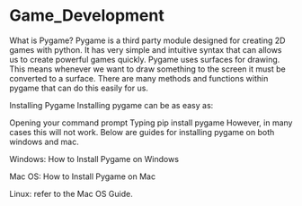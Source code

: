 # Game_Development
What is Pygame?
Pygame is a third party module designed for creating 2D games with python. It has very simple and intuitive syntax that can allows us to create powerful games quickly. Pygame uses surfaces for drawing. This means whenever we want to draw something to the screen it must be converted to a surface. There are many methods and functions within pygame that can do this easily for us.

Installing Pygame
Installing pygame can be as easy as:

Opening your command prompt
Typing pip install pygame
However, in many cases this will not work. Below are guides for installing pygame on both windows and mac.

Windows: How to Install Pygame on Windows

Mac OS: How to Install Pygame on Mac

Linux: refer to the Mac OS Guide.
